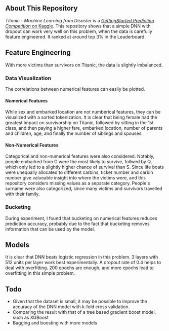 ## About This Repository
*Titanic - Machine Learning from Disaster* is a [*GettingStarted Prediction Competition* on Kaggle](https://www.kaggle.com/competitions/titanic/). This repository shows that a simple DNN with dropout can work very well on this problem, when the data is carefully feature engineered. It ranked at around top 3% in the Leaderboard.

## Feature Engineering
With more victims than survivors on Titanic, the data is slightly imbalanced. 

### Data Visualization
The correlations between numerical features can easily be plotted. 

#### Numerical Features
While sex and embarked location are not numberical features, they can be visualized with a sorted tokenization. It is clear that being female had the greatest impact on survivorship on Titanic, followed by sitting in the 1st class, and then paying a higher fare, embarked location, number of parents and children, age, and finally the number of siblings and spouses.

#### Non-Numerical Features
Categorical and non-numerical features were also considered. Notably, people embarked from C were the most likely to survive, follwed by Q, which only led to a slightly higher chance of survival than S. Since life boats were unequally allocated to different carbins, ticket number and carbin number give valueable insight into where the victims were, and this repository considers missing values as a separate category. People's surname were also categorized, since many victims and survivors travelled with their family.

### Bucketing
During experiment, I found that bucketing on numerical features reduces prediction accuracy, probably due to the fact that bucketing removes information that can be used by the model.


## Models
It is clear that DNN beats logistic regression in this problem. 3 layers with 512 units per layer work best experimentally. A dropout rate of 0.4 helps to deal with overfitting. 200 epochs are enough, and more epochs lead to overfitting in this simple problem. 

## Todo
* Given that the dataset is small, it may be possible to improve the accuracy of the DNN model with k-fold cross validation.
* Comparing the result with that of a tree based gradient boost model, such as XGBoost
* Bagging and boosting with more models
